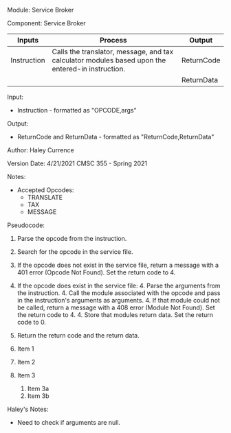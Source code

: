Module: Service Broker

Component: Service Broker


| Inputs | Process | Output |
| --- | --- | --- |
| Instruction | Calls the translator, message, and tax calculator modules based upon the entered-in instruction. | ReturnCode |
| | | ReturnData |

Input: 
* Instruction - formatted as "OPCODE,args"

Output: 
* ReturnCode and ReturnData - formatted as "ReturnCode,ReturnData"

Author: Haley Currence

Version Date: 4/21/2021 CMSC 355 - Spring 2021

Notes:
* Accepted Opcodes:
  * TRANSLATE
  * TAX
  * MESSAGE

Pseudocode:
1. Parse the opcode from the instruction. 
2. Search for the opcode in the service file.
3. If the opcode does not exist in the service file, return a message with a 401 error (Opcode Not Found). Set the return code to 4.
4. If the opcode does exist in the service file:
   4. Parse the arguments from the instruction. 
   4. Call the module associated with the opcode and pass in the instruction's arguments as arguments.
     4. If that module could not be called, return a message with a 408 error (Module Not Found). Set the return code to 4.
   4. Store that modules return data. Set the return code to 0.
5. Return the return code and the return data.

1. Item 1
1. Item 2
1. Item 3
   1. Item 3a
   1. Item 3b

Haley's Notes:
* Need to check if arguments are null.
